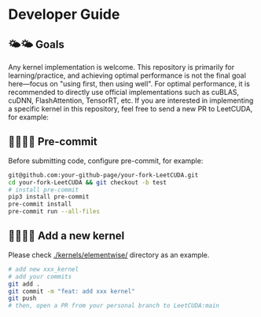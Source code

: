 # Developer Guide

## 🌤🌤 Goals
Any kernel implementation is welcome. This repository is primarily for learning/practice, and achieving optimal performance is not the final goal here—focus on "using first, then using well". For optimal performance, it is recommended to directly use official implementations such as cuBLAS, cuDNN, FlashAttention, TensorRT, etc. If you are interested in implementing a specific kernel in this repository, feel free to send a new PR to LeetCUDA, for example:

## 👨‍💻👨‍💻 Pre-commit

Before submitting code, configure pre-commit, for example:

```bash
git@github.com:your-github-page/your-fork-LeetCUDA.git
cd your-fork-LeetCUDA && git checkout -b test
# install pre-commit
pip3 install pre-commit
pre-commit install
pre-commit run --all-files
```

## 👨‍💻👨‍💻 Add a new kernel
Please check [./kernels/elementwise/](./kernels/elementwise/) directory as an example.

```bash
# add new xxx_kernel
# add your commits
git add .
git commit -m "feat: add xxx kernel"
git push
# then, open a PR from your personal branch to LeetCUDA:main
```
